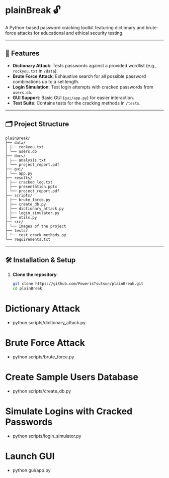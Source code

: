 # plainBreak 🔓
A Python-based password cracking toolkit featuring dictionary and brute-force attacks for educational and ethical security testing.

---

## 🚀 Features
- **Dictionary Attack**: Tests passwords against a provided wordlist (e.g., `rockyou.txt` in `/data`).
- **Brute Force Attack**: Exhaustive search for all possible password combinations up to a set length.
- **Login Simulation**: Test login attempts with cracked passwords from `users.db`.
- **GUI Support**: Basic GUI (`gui/app.py`) for easier interaction.
- **Test Suite**: Contains tests for the cracking methods in `/tests`.

---

## 🗂️ Project Structure
```
plainBreak/
├── data/
│ ├── rockyou.txt
│ └── users.db
├── docs/
│ ├── analysis.txt
│ └── project_report.pdf
├── gui/
│ └── app.py
├── results/
│ ├── cracked_log.txt
│ ├── presentation.pptx
│ └── project_report.pdf
├── scripts/
│ ├── brute_force.py
│ ├── create_db.py
│ ├── dictionary_attack.py
│ ├── login_simulator.py
│ ├── utils.py
├── src/
│ └── Images of the project
├── tests/
│ └── test_crack_methods.py
└── requirements.txt

```
---

## 🛠️ Installation & Setup
1. **Clone the repository**:
   ```bash
   git clone https://github.com/PowerisTsutsun/plainBreak.git
   cd plainBreak
   
# Dictionary Attack
 - python scripts/dictionary_attack.py

# Brute Force Attack
 - python scripts/brute_force.py
   
# Create Sample Users Database
 - python scripts/create_db.py
   
# Simulate Logins with Cracked Passwords
 - python scripts/login_simulator.py

# Launch GUI
 - python gui/app.py

